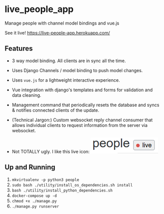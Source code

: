 # live_people_app
Manage people with channel model bindings and vue.js

See it live!  https://live-people-app.herokuapp.com/

## Features

* 3 way model binding. All clients are in sync all the time.
* Uses Django Channels / model binding to push model changes.
* Uses `vue.js` for a lightweight interactive experience.


* Vue integration with django's templates and forms for validation and data cleaning.
* Management command that periodically resets the database and syncs & notifies connected clients of the update.
* (Technical Jargon:) Custom websocket reply channel consumer that allows individual clients to request information from the server via websocket.
* Not TOTALLY ugly. I like this live icon: 
  ![live](live.png)


## Up and Running

1. `mkvirtualenv -p python3 people`
2. `sudo bash ./utility/install_os_dependencies.sh install`           
3. `bash ./utility/install_python_dependencies.sh`  
4. `docker-compose up -d`
5. `chmod +x ./manage.py`
5. `./manage.py runserver`
